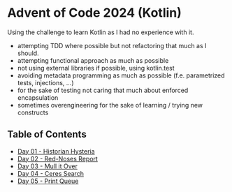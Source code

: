 # Advent of Code 2024 (Kotlin)

Using the challenge to learn Kotlin as I had no experience with it.
- attempting TDD where possible but not refactoring that much as I should.
- attempting functional approach as much as possible
- not using external libraries if possible, using kotlin.test
- avoiding metadata programming as much as possible (f.e. parametrized tests, injections, ...)
- for the sake of testing not caring that much about enforced encapsulation
- sometimes overengineering for the sake of learning / trying new constructs

## Table of Contents
- [Day 01 - Historian Hysteria](src/main/kotlin/day1/README.md)
- [Day 02 - Red-Noses Report](src/main/kotlin/day2/README.md)
- [Day 03 - Mull it Over](src/main/kotlin/day3/README.md)
- [Day 04 - Ceres Search](src/main/kotlin/day4/README.md)
- [Day 05 - Print Queue](src/main/kotlin/day5/README.md)

